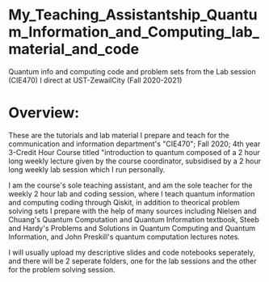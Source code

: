 # My_Teaching_Assistantship_Quantum_Information_and_Computing_lab_material_and_code
Quantum info and computing code and problem sets from the Lab session (CIE470) I direct at UST-ZewailCity (Fall 2020-2021)


# Overview:
These are the tutorials and lab material I prepare and teach for the communication and information department's "CIE470"; Fall 2020; 4th year 3-Credit Hour Course titled "introduction to quantum  composed of a 2 hour long weekly lecture given by the course coordinator, subsidised by a 2 hour long weekly lab session which I run personally.

I am the course's sole teaching assistant, and am the sole teacher for the weekly 2 hour lab and coding session, where I teach quantum information and computing coding through Qiskit, in addition to theorical problem solving sets I prepare with the help of many sources including Nielsen and Chuang's Quantum Computation and Quantum Information textbook, Steeb and Hardy's Problems and Solutions in Quantum Computing and Quantum Information, and John Preskill's quantum computation lectures notes.

I will usually upload my descriptive slides and code notebooks seperately, and there will be 2 seperate folders, one for the lab sessions and the other for the problem solving session.  
